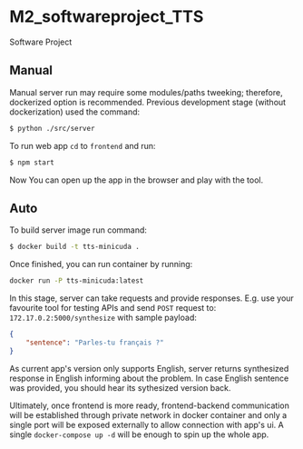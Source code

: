 # M2_softwareproject_TTS
Software Project

## Manual
Manual server run may require some modules/paths tweeking; therefore, dockerized option is recommended.
Previous development stage (without dockerization) used the command:
```sh
$ python ./src/server
```

To run web app `cd` to `frontend` and run:
```sh
$ npm start
```

Now You can open up the app in the browser and play with the tool.

## Auto
To build server image run command:
```sh
$ docker build -t tts-minicuda .
```

Once finished, you can run container by running:
```sh
docker run -P tts-minicuda:latest
```

In this stage, server can take requests and provide responses. E.g. use your favourite tool for testing APIs and send `POST` request to: `172.17.0.2:5000/synthesize` with sample payload:
```json
{
    "sentence": "Parles-tu français ?"
}
```

As current app's version only supports English, server returns synthesized response in English informing about the problem. In case English sentence was provided, you should hear its sythesized version back.

Ultimately, once frontend is more ready, frontend-backend communication will be established through private network in docker container and only a single port will be exposed externally to allow connection with app's ui. A single `docker-compose up -d` will be enough to spin up the whole app.